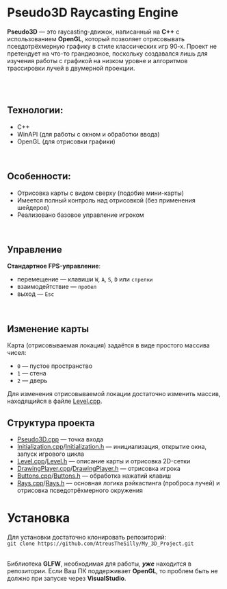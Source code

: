 # Pseudo3D Raycasting Engine
**Pseudo3D** — это raycasting-движок, написанный на **C++** с использованием **OpenGL**, который позволяет отрисовывать псевдотрёхмерную графику в стиле классических игр 90-х. Проект не претендует на что-то грандиозное, поскольку создавался лишь для изучения работы с графикой на низком уровне и алгоритмов трассировки лучей в двумерной проекции.

<br/><br/>
## Технологии:
- C++
- WinAPI (для работы с окном и обработки ввода)
- OpenGL (для отрисовки графики)
<br/>

## Особенности:
- Отрисовка карты с видом сверху (подобие мини-карты)
- Имеется полный контроль над отрисовкой (без применения шейдеров)
- Реализовано базовое управление игроком
<br/>

## Управление
**Стандартное FPS-управление**:
* перемещение — клавиши `W`, `A`, `S`, `D` или `стрелки`<br/>
* взаимодейтствие — `пробел`
* выход — `Esc`
<br/>

## Изменение карты
Карта (отрисовываемая локация) задаётся в виде простого массива чисел:
- `0` — пустое пространство
- `1` — стена
- `2` — дверь

Для изменения отрисовываемой локации достаточно изменить массив, находящийся в файле [Level.cpp](Pseudo3D/Pseudo3D/Level.cpp).
<br/>

## Структура проекта
- [Pseudo3D.cpp](Pseudo3D/Pseudo3D/Pseudo3D.cpp) — точка входа
- [Initialization.cpp](Pseudo3D/Pseudo3D/Initialization.cpp)/[Initialization.h](Pseudo3D/Pseudo3D/Initialization.h) — инициализация, открытие окна, запуск игрового цикла
- [Level.cpp](Pseudo3D/Pseudo3D/Level.cpp)/[Level.h](Pseudo3D/Pseudo3D/Level.h)  — описание карты и отрисовка 2D-сетки
- [DrawingPlayer.cpp](Pseudo3D/Pseudo3D/DrawingPlayer.cpp)/[DrawingPlayer.h](Pseudo3D/Pseudo3D/DrawingPlayer.h)  — отрисовка игрока
- [Buttons.cpp](Pseudo3D/Pseudo3D/Buttons.cpp)/[Buttons.h](Pseudo3D/Pseudo3D/Buttons.h)  — обработка нажатий клавиш
- [Rays.cpp](Pseudo3D/Pseudo3D/Rays.cpp)/[Rays.h](Pseudo3D/Pseudo3D/Rays.h)  — основная логика рэйкастинга (проброса лучей) и отрисовка псведотрёхмерного окружения

# Установка
Для установки достаточно клонировать репозиторий:<br/>
`git clone https://github.com/AtreusTheSilly/My_3D_Project.git`<br/><br/>

Библиотека **GLFW**, необходимая для работы, ***уже*** находится в репозитории. Если Ваш ПК поддерживает **OpenGL**, то проблем быть не должно при запуске через **VisualStudio**.<br/>
